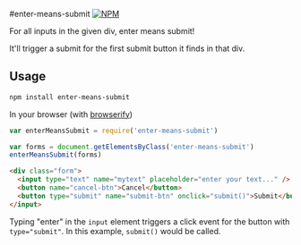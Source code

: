 #enter-means-submit
[![NPM](https://nodei.co/npm/enter-means-submit.png)](https://nodei.co/npm/enter-means-submit/)

For all inputs in the given div, enter means submit!

It'll trigger a submit for the first submit button it finds in that div.

## Usage

```bash
npm install enter-means-submit
```

In your browser (with <a href="https://github.com/substack/node-browserify">browserify</a>)

```js
var enterMeansSubmit = require('enter-means-submit')

var forms = document.getElementsByClass('enter-means-submit')
enterMeansSubmit(forms)
```

```html
<div class="form">
  <input type="text" name="mytext" placeholder="enter your text..." />
  <button name="cancel-btn">Cancel</button>
  <button type="submit" name="submit-btn" onclick="submit()">Submit</button>
</input>
```

Typing "enter" in the ```input``` element triggers a click event for the button with ```type="submit"```. In this example, ```submit()``` would be called.






